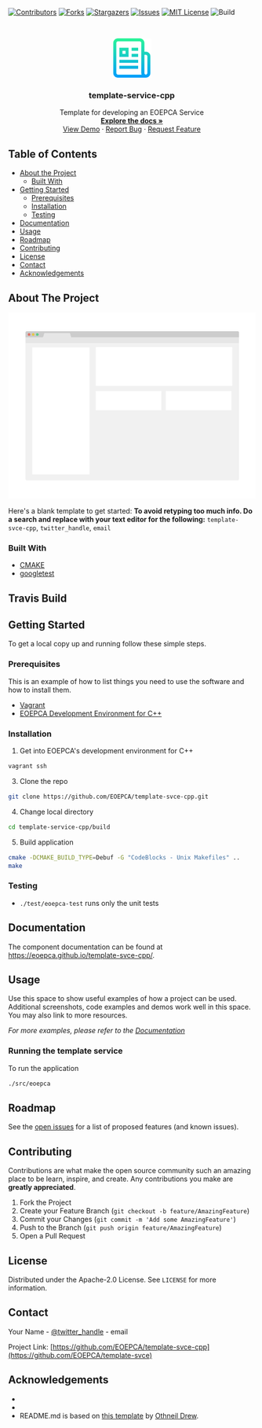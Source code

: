 <!--
***
*** To avoid retyping too much info. Do a search and replace for the following:
*** template-svce, twitter_handle, email
-->

<!-- PROJECT SHIELDS -->
<!--
*** See the bottom of this document for the declaration of the reference variables
*** for contributors-url, forks-url, etc. This is an optional, concise syntax you may use.
*** https://www.markdownguide.org/basic-syntax/#reference-style-links
-->

[![Contributors][contributors-shield]][contributors-url]
[![Forks][forks-shield]][forks-url]
[![Stargazers][stars-shield]][stars-url]
[![Issues][issues-shield]][issues-url]
[![MIT License][license-shield]][license-url]
![Build][build-shield]

<!-- PROJECT LOGO -->
<br />
<p align="center">
  <a href="https://github.com/EOEPCA/template-svce">
    <img src="images/logo.png" alt="Logo" width="80" height="80">
  </a>

  <h3 align="center">template-service-cpp</h3>

  <p align="center">
    Template for developing an EOEPCA Service
    <br />
    <a href="https://github.com/EOEPCA/template-svce-cpp"><strong>Explore the docs »</strong></a>
    <br />
    <a href="https://github.com/EOEPCA/template-svce-cpp">View Demo</a>
    ·
    <a href="https://github.com/EOEPCA/template-svce-cpp/issues">Report Bug</a>
    ·
    <a href="https://github.com/EOEPCA/template-svce-cpp/issues">Request Feature</a>
  </p>
</p>

<!-- TABLE OF CONTENTS -->

## Table of Contents

- [About the Project](#about-the-project)
  - [Built With](#built-with)
- [Getting Started](#getting-started)
  - [Prerequisites](#prerequisites)
  - [Installation](#installation)
  - [Testing](#testing)
- [Documentation](#documentation)
- [Usage](#usage)
- [Roadmap](#roadmap)
- [Contributing](#contributing)
- [License](#license)
- [Contact](#contact)
- [Acknowledgements](#acknowledgements)

<!-- ABOUT THE PROJECT -->

## About The Project

[![Product Name Screen Shot][product-screenshot]](https://example.com)

Here's a blank template to get started:
**To avoid retyping too much info. Do a search and replace with your text editor for the following:**
`template-svce-cpp`, `twitter_handle`, `email`

### Built With

- [CMAKE](https://cmake.org/)
- [googletest](https://github.com/google/googletest)

<!-- GETTING STARTED -->


## Travis Build
    


## Getting Started

To get a local copy up and running follow these simple steps.

### Prerequisites

This is an example of how to list things you need to use the software and how to install them.

- [Vagrant](https://www.vagrantup.com/docs/installation/)
- [EOEPCA Development Environment for C++](https://github.com/EOEPCA/dev-env-cpp)

### Installation

1. Get into EOEPCA's development environment for C++

```sh
vagrant ssh
```

3. Clone the repo

```sh
git clone https://github.com/EOEPCA/template-svce-cpp.git
```

4. Change local directory

```sh
cd template-service-cpp/build
```

5. Build application

```sh
cmake -DCMAKE_BUILD_TYPE=Debuf -G "CodeBlocks - Unix Makefiles" ..
make
```

### Testing

- `./test/eoepca-test` runs only the unit tests

## Documentation

The component documentation can be found at https://eoepca.github.io/template-svce-cpp/.

<!-- USAGE EXAMPLES -->

## Usage

Use this space to show useful examples of how a project can be used. Additional screenshots, code examples and demos work well in this space. You may also link to more resources.

_For more examples, please refer to the [Documentation](https://example.com)_

### Running the template service

To run the application

```sh
./src/eoepca
```

## Roadmap

See the [open issues](https://github.com/EOEPCA/template-svce-cpp/issues) for a list of proposed features (and known issues).

<!-- CONTRIBUTING -->

## Contributing

Contributions are what make the open source community such an amazing place to be learn, inspire, and create. Any contributions you make are **greatly appreciated**.

1. Fork the Project
2. Create your Feature Branch (`git checkout -b feature/AmazingFeature`)
3. Commit your Changes (`git commit -m 'Add some AmazingFeature'`)
4. Push to the Branch (`git push origin feature/AmazingFeature`)
5. Open a Pull Request

<!-- LICENSE -->

## License

Distributed under the Apache-2.0 License. See `LICENSE` for more information.

<!-- CONTACT -->

## Contact

Your Name - [@twitter_handle](https://twitter.com/twitter_handle) - email

Project Link: [https://github.com/EOEPCA/template-svce-cpp](https://github.com/EOEPCA/template-svce)

<!-- ACKNOWLEDGEMENTS -->

## Acknowledgements

- []()
- []()
- README.md is based on [this template](https://github.com/othneildrew/Best-README-Template) by [Othneil Drew](https://github.com/othneildrew).

<!-- MARKDOWN LINKS & IMAGES -->
<!-- https://www.markdownguide.org/basic-syntax/#reference-style-links -->

[contributors-shield]: https://img.shields.io/github/contributors/EOEPCA/template-svce.svg?style=flat-square
[contributors-url]: https://github.com/EOEPCA/template-svce/graphs/contributors
[forks-shield]: https://img.shields.io/github/forks/EOEPCA/template-svce.svg?style=flat-square
[forks-url]: https://github.com/EOEPCA/template-svce/network/members
[stars-shield]: https://img.shields.io/github/stars/EOEPCA/template-svce.svg?style=flat-square
[stars-url]: https://github.com/EOEPCA/template-svce/stargazers
[issues-shield]: https://img.shields.io/github/issues/EOEPCA/template-svce.svg?style=flat-square
[issues-url]: https://github.com/EOEPCA/template-svce/issues
[license-shield]: https://img.shields.io/github/license/EOEPCA/template-svce.svg?style=flat-square
[license-url]: https://github.com/EOEPCA/template-svce/blob/master/LICENSE
[build-shield]: https://www.travis-ci.com/EOEPCA/template-svce.svg?branch=master
[product-screenshot]: images/screenshot.png
